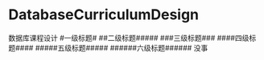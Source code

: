 # DatabaseCurriculumDesign
数据库课程设计
#一级标题#
##二级标题#####
###三级标题###
####四级标题####
#####五级标题#####
######六级标题######
没事

